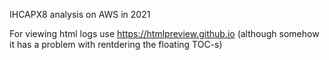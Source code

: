 IHCAPX8 analysis on AWS in 2021

For viewing html logs use https://htmlpreview.github.io (although somehow it has a problem with rentdering the floating TOC-s)
